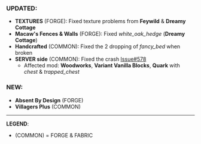 ### UPDATED:
- **TEXTURES** (FORGE): Fixed texture problems from **Feywild** & **Dreamy Cottage**
- **Macaw's Fences & Walls** (FORGE): Fixed _white_oak_hedge_ (**Dreamy Cottage**)
- **Handcrafted** (COMMON): Fixed the 2 dropping of _fancy_bed_ when broken 
- **SERVER side** (COMMON): Fixed the crash [Issue#578](https://github.com/MehVahdJukaar/WoodGood/issues/578)
  - Affected mod: **Woodworks**, **Variant Vanilla Blocks**, **Quark** with _chest_ & _trapped_chest_

### NEW:
- **Absent By Design** (FORGE)
- **Villagers Plus** (COMMON)

---
**LEGEND**:
- (COMMON) = FORGE & FABRIC